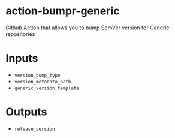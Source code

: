 # action-bumpr-generic
Github Action that allows you to bump SemVer version for Generic repositories

# Inputs

- `version_bump_type`
- `version_metadata_path`
- `generic_version_template`

# Outputs

- `release_version`
